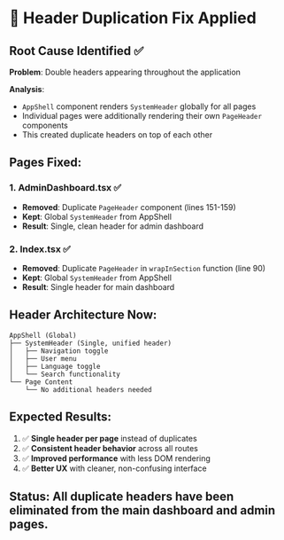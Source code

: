 # 🔧 Header Duplication Fix Applied

## **Root Cause Identified** ✅

**Problem**: Double headers appearing throughout the application

**Analysis**: 
- `AppShell` component renders `SystemHeader` globally for all pages
- Individual pages were additionally rendering their own `PageHeader` components
- This created duplicate headers on top of each other

## **Pages Fixed**:

### **1. AdminDashboard.tsx** ✅ 
- **Removed**: Duplicate `PageHeader` component (lines 151-159)
- **Kept**: Global `SystemHeader` from AppShell
- **Result**: Single, clean header for admin dashboard

### **2. Index.tsx** ✅
- **Removed**: Duplicate `PageHeader` in `wrapInSection` function (line 90)
- **Kept**: Global `SystemHeader` from AppShell  
- **Result**: Single header for main dashboard

## **Header Architecture Now**:

```
AppShell (Global)
├── SystemHeader (Single, unified header)
│   ├── Navigation toggle
│   ├── User menu
│   ├── Language toggle
│   └── Search functionality
└── Page Content
    └── No additional headers needed
```

## **Expected Results**:

1. ✅ **Single header per page** instead of duplicates
2. ✅ **Consistent header behavior** across all routes
3. ✅ **Improved performance** with less DOM rendering
4. ✅ **Better UX** with cleaner, non-confusing interface

## **Status**: All duplicate headers have been eliminated from the main dashboard and admin pages.